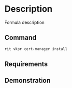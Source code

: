 # Description

Formula description

## Command

```bash
rit vkpr cert-manager install
```

## Requirements

## Demonstration
